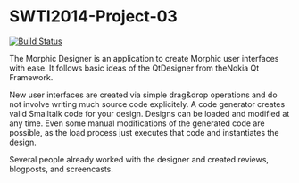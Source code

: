 SWTI2014-Project-03
===================
[![Build Status](https://travis-ci.org/SWTI2014/SWTI2014-Project-03.svg)](https://travis-ci.org/SWTI2014/SWTI2014-Project-03)

The Morphic Designer is an application to create Morphic user interfaces with ease. It follows basic ideas of the QtDesigner from the ​Nokia Qt Framework.

New user interfaces are created via simple drag&drop operations and do not involve writing much source code explicitely. A code generator creates valid Smalltalk code for your design. Designs can be loaded and modified at any time. Even some manual modifications of the generated code are possible, as the load process just executes that code and instantiates the design.

Several people already worked with the designer and created reviews, blogposts, and screencasts.
